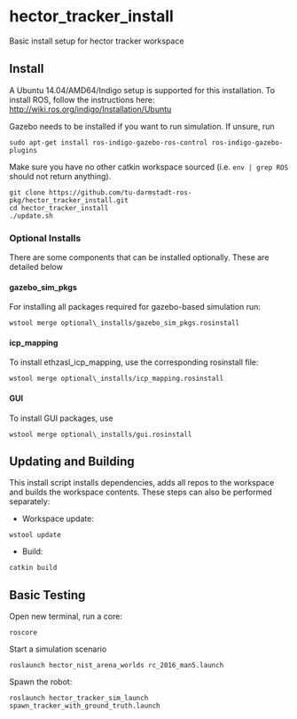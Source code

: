 # hector_tracker_install
Basic install setup for hector tracker workspace

## Install
A Ubuntu 14.04/AMD64/Indigo setup is supported for this installation. To install ROS, follow the instructions here:
http://wiki.ros.org/indigo/Installation/Ubuntu

Gazebo needs to be  installed if you want to run simulation. If unsure, run
```
sudo apt-get install ros-indigo-gazebo-ros-control ros-indigo-gazebo-plugins
```
Make sure you have no other catkin workspace sourced (i.e. `env | grep ROS` should not return anything).
```
git clone https://github.com/tu-darmstadt-ros-pkg/hector_tracker_install.git
cd hector_tracker_install
./update.sh
```

### Optional Installs

There are some components that can be installed optionally. These are detailed below

#### gazebo_sim_pkgs

For installing all packages required for gazebo-based simulation run:
```
wstool merge optional\_installs/gazebo_sim_pkgs.rosinstall
```


#### icp_mapping

To install ethzasl_icp_mapping, use the corresponding rosinstall file:
```
wstool merge optional\_installs/icp_mapping.rosinstall
```

#### GUI

To install GUI packages, use
```
wstool merge optional\_installs/gui.rosinstall
```

## Updating and Building

This install script installs dependencies, adds all repos to the workspace and builds the workspace contents. These steps can also be performed separately:
* Workspace update:
```
wstool update
```
* Build:
```
catkin build
```

## Basic Testing

Open new terminal, run a core:
```
roscore
```
Start a simulation scenario
```
roslaunch hector_nist_arena_worlds rc_2016_man5.launch
```
Spawn the robot:
```
roslaunch hector_tracker_sim_launch spawn_tracker_with_ground_truth.launch 
```
